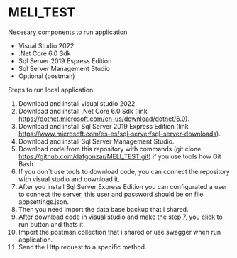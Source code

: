 # MELI_TEST

Necesary components to run application

 - Visual Studio 2022
 - .Net Core 6.0 Sdk
 - Sql Server 2019 Espress Edition
 - Sql Server Management Studio
 - Optional (postman)

Steps to run local application

  1. Download and install visual studio 2022.
  2. Download and install .Net Core 6.0 Sdk (link https://dotnet.microsoft.com/en-us/download/dotnet/6.0).
  3. Download and install Sql Server 2019 Express Edition (link https://www.microsoft.com/es-es/sql-server/sql-server-downloads).
  4. Download and install Sql Server Management Studio.
  5. Download code from this repository with commands (git clone https://github.com/dafgonzar/MELI_TEST.git) if you use tools how Git Bash.
  6. If you don´t use tools to download code, you can connect the repository with visual studio and download it.
  7. After you install Sql Server Express Edition you can configurated a user to connect the server, this user and password should be on file appsettings.json.
  8. Then you need import the data base backup that i shared.
  9. After download code in visual studio and make the step 7, you click to run button and thats it.
  10. Import the postman collection that i shared or use swagger when run application.
  11. Send the Http request to a specific method.
